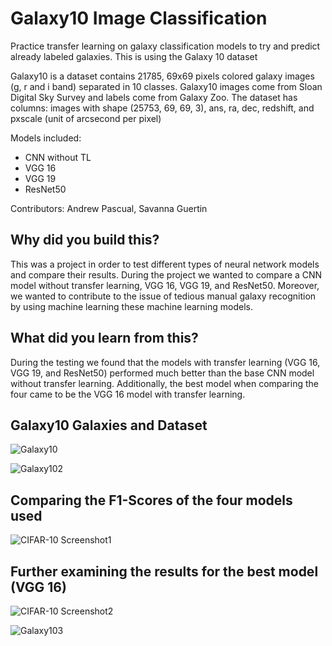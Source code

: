 # Galaxy10 Image Classification
Practice transfer learning on galaxy classification models to try and predict already labeled galaxies. This is using the Galaxy 10 dataset  
   
Galaxy10 is a dataset contains 21785, 69x69 pixels colored galaxy images (g, r and i band) separated in 10 classes. Galaxy10 images come from Sloan Digital Sky Survey and labels come from Galaxy Zoo. The dataset has columns: images with shape (25753, 69, 69, 3), ans, ra, dec, redshift, and pxscale (unit of arcsecond per pixel)  
  
Models included:  
- CNN without TL
- VGG 16
- VGG 19
- ResNet50

Contributors: Andrew Pascual, Savanna Guertin

## Why did you build this?
This was a project in order to test different types of neural network models and compare their results. During the project we wanted to compare a CNN model without transfer learning, VGG 16, VGG 19, and ResNet50. Moreover, we wanted to contribute to the issue of tedious manual galaxy recognition by using machine learning these machine learning models.
 
## What did you learn from this?
During the testing we found that the models with transfer learning (VGG 16, VGG 19, and ResNet50) performed much better than the base CNN model without transfer learning. Additionally, the best model when comparing the four came to be the VGG 16 model with transfer learning.

## Galaxy10 Galaxies and Dataset
![Galaxy10](https://user-images.githubusercontent.com/57194224/130639885-ac3a01cb-13c9-4e05-92b9-a515c13cb24c.png)

![Galaxy102](https://user-images.githubusercontent.com/57194224/130640243-7ccbf3fd-7b51-4466-9668-c83dc91926b9.png)


## Comparing the F1-Scores of the four models used
![CIFAR-10 Screenshot1](https://user-images.githubusercontent.com/57194224/130534357-b8d31a1b-1279-4fce-a4a5-b3772560de21.png)

## Further examining the results for the best model (VGG 16)
![CIFAR-10 Screenshot2](https://user-images.githubusercontent.com/57194224/130534419-9ebd8c1b-aaa2-4a2c-b6c9-2a3322f118c8.png)

![Galaxy103](https://user-images.githubusercontent.com/57194224/130640455-272ab132-95ad-4d99-8da7-2c1e3d52175a.png)


